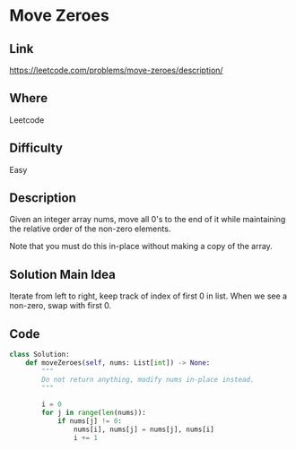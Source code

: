# Move Zeroes

## Link

https://leetcode.com/problems/move-zeroes/description/

## Where

Leetcode

## Difficulty

Easy

## Description

Given an integer array nums, move all 0's to the end of it while maintaining the relative order of the non-zero elements.

Note that you must do this in-place without making a copy of the array.

## Solution Main Idea

Iterate from left to right, keep track of index of first 0 in list. When we see a non-zero, swap with first 0.


## Code

```python
class Solution:
    def moveZeroes(self, nums: List[int]) -> None:
        """
        Do not return anything, modify nums in-place instead.
        """
        
        i = 0
        for j in range(len(nums)):
            if nums[j] != 0:
                nums[i], nums[j] = nums[j], nums[i]
                i += 1
        
```
